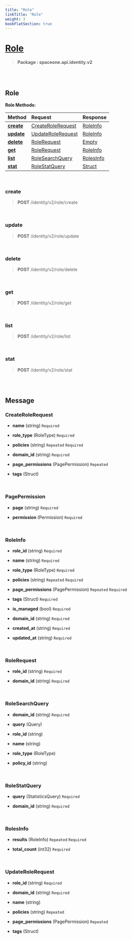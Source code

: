 ```yaml
---
title: "Role"
linkTitle: "Role"
weight: 3
bookFlatSection: true
---
```

# [Role](#Role)



>  **Package : spaceone.api.identity.v2**

<br>
<br>

## Role





**Role Methods:**


| Method | Request | Response |
| :----- | :-------- | :-------- |
| [**create**](./Role#create) | [CreateRoleRequest](Role#createrolerequest) | [RoleInfo](Role#roleinfo) |
| [**update**](./Role#update) | [UpdateRoleRequest](Role#updaterolerequest) | [RoleInfo](Role#roleinfo) |
| [**delete**](./Role#delete) | [RoleRequest](Role#rolerequest) | [Empty](Role#empty) |
| [**get**](./Role#get) | [RoleRequest](Role#rolerequest) | [RoleInfo](Role#roleinfo) |
| [**list**](./Role#list) | [RoleSearchQuery](Role#rolesearchquery) | [RolesInfo](Role#rolesinfo) |
| [**stat**](./Role#stat) | [RoleStatQuery](Role#rolestatquery) | [Struct](Role#struct) |



    
<br>

### create





> **POST** /identity/v2/role/create
>






    
<br>

### update





> **POST** /identity/v2/role/update
>






    
<br>

### delete





> **POST** /identity/v2/role/delete
>






    
<br>

### get





> **POST** /identity/v2/role/get
>






    
<br>

### list





> **POST** /identity/v2/role/list
>






    
<br>

### stat





> **POST** /identity/v2/role/stat
>






    


<br>
<br>

## Message



### CreateRoleRequest
* **name** (string)   `Required` 

    
* **role_type** (RoleType)   `Required` 

    
* **policies** (string)  `Repeated`    `Required` 

    
* **domain_id** (string)   `Required` 

    
* **page_permissions** (PagePermission)  `Repeated`   

    
* **tags** (Struct)  

    <br>

### PagePermission
* **page** (string)   `Required` 

    
* **permission** (Permission)   `Required` 

    <br>

### RoleInfo
* **role_id** (string)   `Required` 

    
* **name** (string)   `Required` 

    
* **role_type** (RoleType)   `Required` 

    
* **policies** (string)  `Repeated`    `Required` 

    
* **page_permissions** (PagePermission)  `Repeated`    `Required` 

    
* **tags** (Struct)   `Required` 

    
* **is_managed** (bool)   `Required` 

    
* **domain_id** (string)   `Required` 

    
* **created_at** (string)   `Required` 

    
* **updated_at** (string)   `Required` 

    <br>

### RoleRequest
* **role_id** (string)   `Required` 

    
* **domain_id** (string)   `Required` 

    <br>

### RoleSearchQuery
* **domain_id** (string)   `Required` 

    
* **query** (Query)  

    
* **role_id** (string)  

    
* **name** (string)  

    
* **role_type** (RoleType)  

    
* **policy_id** (string)  

    <br>

### RoleStatQuery
* **query** (StatisticsQuery)   `Required` 

    
* **domain_id** (string)   `Required` 

    <br>

### RolesInfo
* **results** (RoleInfo)  `Repeated`    `Required` 

    
* **total_count** (int32)   `Required` 

    <br>

### UpdateRoleRequest
* **role_id** (string)   `Required` 

    
* **domain_id** (string)   `Required` 

    
* **name** (string)  

    
* **policies** (string)  `Repeated`   

    
* **page_permissions** (PagePermission)  `Repeated`   

    
* **tags** (Struct)  

    <br>
